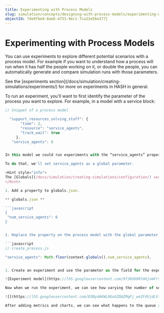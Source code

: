 ```yaml
---
title: Experimenting with Process Models
slug: simulation/concepts/designing-with-process-models/experimenting-with-process-models
objectId: 7de9fbe8-8ae6-4753-9ec1-7ca22e56e377}
---
```


# Experimenting with Process Models

You can use experiments to explore different potential scenarios with a process model. For example if you want to understand how a process will run when it has half the people working on it, or double the people, you can automatically generate and compare simulation runs with those parameters.

<Hint style="info">
See the [experiments section](/docs/simulation/creating-simulations/experiments/) for more on experiments in HASH in general.
</Hint>

To run an experiment, you'll want to first identify the parameter of the process you want to explore. For example, in a model with a service block:

```javascript
// Snippet of a process model

  "support_resources_solving_stuff": {
       "time": 2,
       "resource": "service_agents",
       "track_wait": true
     },
   "service_agents": 6


In this model we could run experiments with the “service_agents” property and see how it responds to different numbers of agents.

To do that, we'll set service_agents as a global parameter.

<Hint style="info">
The [Globals](/docs/simulation/creating-simulations/configuration/) section describes how and why to use globals.
</Hint>

1. Add a property to globals.json.

** globals.json **

```javascript
{
 "num_service_agents": 6
}


1. Replace the property on the process model with the global parameter.

```javascript
// create_process.js

"service_agents": Math.floor(context.globals().num_service_agents),


1. Create an experiment and use the parameter as the field for the experiment

![Experiment model](https://lh5.googleusercontent.com/9fJKOO9RlHGjnmFrS4gX2mAWDjXLHlHLTTbfYbFIxBsJ_PWIToyh9N-s0kRCSJU_jWi3sQ1v1bQISW774tbTqy_C7apNVzbr3lEJFxhJndlzWnYlXdWzrAqq2rQOssuLLdw4hP3j)

Now when we run the experiment, we can see how varying the number of service agents effects the descriptive metrics of the process model.

![](https://lh5.googleusercontent.com/EOBydAKWL0GoGZQAZMqFj_weIFdVjdLVtcPX1Q3mtftPQiOfQoPPVk0hc3lS4j1mVp_T2A-ByLBYk9yWlmzMm74sjcALRnyfhLAX-taDlfrpbmcwWsbEs3fTnKg4E1_f6_1fLF4X)

After adding metrics and charts, we can see what happens to the queue in the experiment. Provided the number of agents stays above 1, the queue will remain flat.

